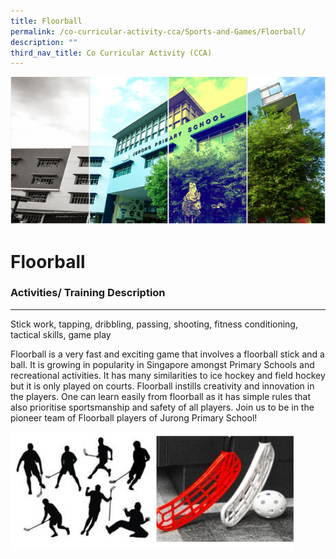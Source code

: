 ```yaml
---
title: Floorball
permalink: /co-curricular-activity-cca/Sports-and-Games/Floorball/
description: ""
third_nav_title: Co Curricular Activity (CCA)
---
```


![](/images/Banner.png)

Floorball
=========

### Activities/ Training Description
--------------------------------

Stick work, tapping, dribbling, passing, shooting, fitness conditioning, tactical skills, game play  
  

Floorball is a very fast and exciting game that involves a floorball stick and a ball. It is growing in popularity in Singapore amongst Primary Schools and recreational activities. It has many similarities to ice hockey and field hockey but it is only played on courts. Floorball instills creativity and innovation in the players. One can learn easily from floorball as it has simple rules that also prioritise sportsmanship and safety of all players. Join us to be in the pioneer team of Floorball players of Jurong Primary School!


<img src="/images/floorball_CCA2020.jpg" style="width:90%">